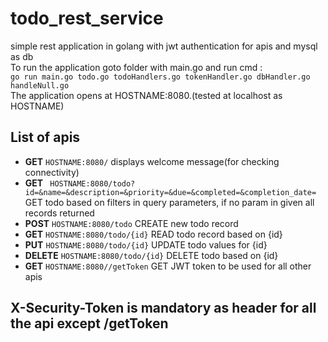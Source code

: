 # todo_rest_service
simple rest application in golang with jwt authentication for apis and mysql as db  
To run the application goto folder with main.go and run cmd :  
```go run main.go todo.go todoHandlers.go tokenHandler.go dbHandler.go handleNull.go  ```  
The application opens at HOSTNAME:8080.(tested at localhost as HOSTNAME)  
## List of apis 
* **GET** ``HOSTNAME:8080/`` displays welcome message(for checking connectivity)  
* **GET** ``` HOSTNAME:8080/todo?id=&name=&description=&priority=&due=&completed=&completion_date=``` GET todo based on filters in query parameters, if no param in given all records returned  
* **POST** ``HOSTNAME:8080/todo`` CREATE new todo record
* **GET** ``HOSTNAME:8080/todo/{id}`` READ todo record based on {id}
* **PUT** ``HOSTNAME:8080/todo/{id}`` UPDATE todo values for {id}
* **DELETE** ``HOSTNAME:8080/todo/{id}`` DELETE todo based on {id}
* **GET** ``HOSTNAME:8080//getToken`` GET JWT token to be used for all other apis
## X-Security-Token is mandatory as header for all the api except /getToken